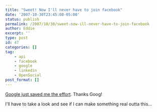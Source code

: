 ```yaml
---
title: "Sweet! Now I'll never have to join facebook"
date: '2007-10-30T23:45:08-05:00'
status: publish
permalink: /2007/10/30/sweet-now-ill-never-have-to-join-facebook
author: Eddie
excerpt: ''
type: post
id: 47
categories: []
tag:
    - api
    - facebook
    - google
    - linkedin
    - OpenSocial
post_format: []
---
```

[Google just saved me the effort](http://www.techcrunch.com/2007/10/30/details-revealed-google-opensocial-to-be-common-apis-for-building-social-apps/). Thanks Goog!

I'll have to take a look and see if I can make something real outta this...